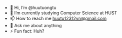 - 👋 Hi, I’m @huutuongtu
- 🔭 I’m currently studying Computer Science at HUST
- 📫 How to reach me huutu12312vn@gmail.com
- 💬 Ask me about anything
- ⚡ Fun fact: Huh?
<!---
huutuongtu/huutuongtu is a ✨ special ✨ repository because its `README.md` (this file) appears on your GitHub profile.
You can click the Preview link to take a look at your changes.
--->
